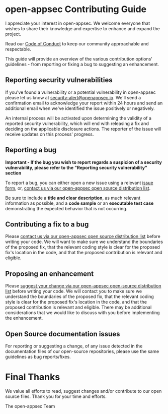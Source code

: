 # open-appsec Contributing Guide
I appreciate your interest in open-appsec. We welcome everyone that wishes to share their knowledge and expertise to enhance and expand the project.

Read our [Code of Conduct](./CODE_OF_CONDUCT.md) to keep our community approachable and respectable.

This guide will provide an overview of the various contribution options' guidelines - from reporting or fixing a bug to suggesting an enhancement.

## Reporting security vulnerabilities

If you've found a vulnerability or a potential vulnerability in open-appsec please let us know at [security-alert@openappsec.io](mailto:security-alert@openappsec.io). We'll send a confirmation email to acknowledge your report within 24 hours and send an additional email when we've identified the issue positively or negatively.

An internal process will be activated upon determining the validity of a reported security vulnerability, which will end with releasing a fix and deciding on the applicable disclosure actions. The reporter of the issue will receive updates on this process' progress.

## Reporting a bug

**Important - If the bug you wish to report regards a suspicion of a security vulnerability, please refer to the "Reporting security vulnerability" section**

To report a bug, you can either open a new issue using a relevant [issue form](https://github.com/github/docs/issues/new/choose), or, [contact us via our open-appsec open source distribution list](mailto:opensource@openappsec.io).

Be sure to include a **title and clear description**, as much relevant information as possible, and a **code sample** or an **executable test case** demonstrating the expected behavior that is not occurring.

## Contributing a fix to a bug

Please [contact us via our open-appsec open source distribution list](mailto:opensource@openappsec.io) before writing your code. We will want to make sure we understand the boundaries of the proposed fix, that the relevant coding style is clear for the proposed fix's location in the code, and that the proposed contribution is relevant and eligible.

## Proposing an enhancement

Please [suggest your change via our open-appsec open-source distribution list](mailto:opensource@openappsec.io) before writing your code. We will contact you to make sure we understand the boundaries of the proposed fix, that the relevant coding style is clear for the proposed fix's location in the code, and that the proposed contribution is relevant and eligible. There may be additional considerations that we would like to discuss with you before implementing the enhancement.

## Open Source documentation issues

For reporting or suggesting a change, of any issue detected in the documentation files of our open-source repositories, please use the same guidelines as bug reports/fixes.

# Final Thanks
We value all efforts to read, suggest changes and/or contribute to our open source files. Thank you for your time and efforts.

The open-appsec Team
